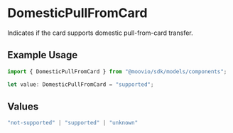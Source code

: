 # DomesticPullFromCard

Indicates if the card supports domestic pull-from-card transfer.

## Example Usage

```typescript
import { DomesticPullFromCard } from "@moovio/sdk/models/components";

let value: DomesticPullFromCard = "supported";
```

## Values

```typescript
"not-supported" | "supported" | "unknown"
```